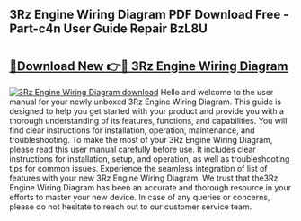 ## 3Rz Engine Wiring Diagram PDF Download Free - Part-c4n User Guide Repair BzL8U

# <h2><a href="http://dft0ti.blite.top/?on=3Rz+Engine+Wiring+Diagram">🔗Download New 👉🔴 3Rz Engine Wiring Diagram</a></h2>

[![3Rz Engine Wiring Diagram download](https://i.imgur.com/lujVjoI.png)](http://dft0ti.blite.top/?on=3Rz+Engine+Wiring+Diagram)
Hello and welcome to the user manual for your newly unboxed 3Rz Engine Wiring Diagram. This guide is designed to help you get started with your product and provide you with a thorough understanding of its features, functions, and capabilities. You will find clear instructions for installation, operation, maintenance, and troubleshooting. To make the most of your 3Rz Engine Wiring Diagram, please read this user manual carefully before use. It includes clear instructions for installation, setup, and operation, as well as troubleshooting tips for common issues. Experience the seamless integration of list of features with your new 3Rz Engine Wiring Diagram. We trust that the3Rz Engine Wiring Diagram has been an accurate and thorough resource in your efforts to master your new device. In case of any queries or concerns, please do not hesitate to reach out to our customer service team.
